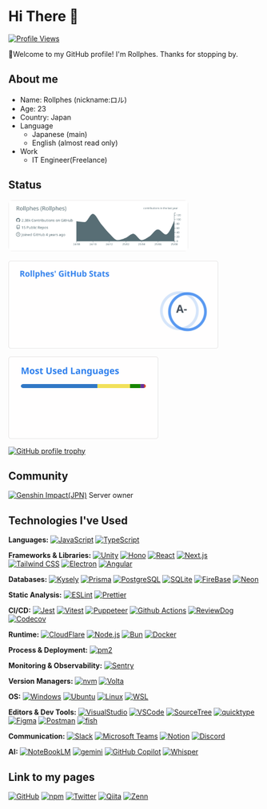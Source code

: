 # Hi There 👋

[![Profile Views](https://komarev.com/ghpvc/?username=Rollphes&color=blue)](https://github.com/Rollphes)

:beer:Welcome to my GitHub profile! I'm Rollphes. Thanks for stopping by.


## About me

- Name: Rollphes (nickname:ロル)
- Age: 23
- Country: Japan
- Language
  - Japanese (main)
  - English (almost read only)
- Work
  - IT Engineer(Freelance)

## Status

<!-- markdownlint-disable MD033 -->
<div style="display:flex;gap:16px;align-items:flex-start;flex-wrap:wrap">
  <!-- Left: profile summary -->
  <div style="flex:0 0 360px;max-width:360px">
    <a href="https://github.com/Rollphes">
      <img src="https://raw.githubusercontent.com/Rollphes/Rollphes/main/profile-summary-card-output/default/0-profile-details.svg" alt="profile summary" style="width:100%;height:auto;border-radius:8px;" />
    </a>
  </div>

  <!-- Right: stats / languages / trophy -->
  <div style="display:flex;flex-direction:column;gap:12px;flex:1;min-width:220px">
    <div style="display:flex;gap:12px;flex-wrap:wrap">
      <a href="https://github.com/anuraghazra/github-readme-stats">
        <img src="/grs/stats.svg" alt="GitHub Readme Stats" style="max-width:420px;height:auto;" />
      </a>
      <a href="https://github.com/anuraghazra/github-readme-stats">
        <img src="/grs/langs.svg" alt="Top Languages" style="max-width:300px;height:auto;" />
      </a>
    </div>
    <div>
      <a href="https://github.com/ryo-ma/github-profile-trophy">
        <img src="https://github-profile-trophy.vercel.app/?username=Rollphes" alt="GitHub profile trophy" style="max-width:420px;height:auto;" />
      </a>
    </div>
  </div>
</div>
<!-- markdownlint-enable MD033 -->

## Community

[![Genshin Impact(JPN)](https://img.shields.io/discord/762647727343009823?label=genshin-impact-jpn&logo=discord)](https://discord.com/invite/genshin-impact-jpn) Server owner

## Technologies I've Used

**Languages:**
[![JavaScript](https://img.shields.io/badge/-JavaScript-000?logo=javascript&logoSize=auto)](https://developer.mozilla.org/en-US/docs/Web/JavaScript)
[![TypeScript](https://img.shields.io/badge/-TypeScript-000?logo=TypeScript&logoSize=auto)](https://www.typescriptlang.org/)

**Frameworks & Libraries:**
[![Unity](https://img.shields.io/badge/-Unity-000?logo=unity&logoSize=auto)](https://unity.com/)
[![Hono](https://img.shields.io/badge/-Hono-000?logo=hono&logoSize=auto)](https://hono.dev/)
[![React](https://img.shields.io/badge/-React-000?logo=React&logoSize=auto)](https://reactjs.org/)
[![Next.js](https://img.shields.io/badge/-Next.js-000?logo=nextdotjs&logoSize=auto)](https://nextjs.org/)
[![Tailwind CSS](https://img.shields.io/badge/-Tailwind_CSS-000?logo=tailwindcss&logoSize=auto)](https://tailwindcss.com/)
[![Electron](https://img.shields.io/badge/-Electron-000?logo=electron&logoSize=auto)](https://www.electronjs.org/)
[![Angular](https://img.shields.io/badge/-Angular-000?logo=angular&logoColor=red&logoSize=auto)](https://angular.io/)

**Databases:**
[![Kysely](https://img.shields.io/badge/-Kysely-000?logo=kysely&logoSize=auto)](https://kysely.dev/)
[![Prisma](https://img.shields.io/badge/-Prisma-000?logo=prisma&logoSize=auto&logoColor=2D3748)](https://www.prisma.io/)
[![PostgreSQL](https://img.shields.io/badge/-PostgreSQL-000?logo=postgresql&logoSize=auto)](https://www.postgresql.org/)
[![SQLite](https://img.shields.io/badge/-Sqlite-000?logo=sqlite&logoSize=auto&logoColor=003B57)](https://sqlite.org/)
[![FireBase](https://img.shields.io/badge/-Firebase-000?logo=firebase&logoSize=auto&logoColor=DD2C00)](https://firebase.google.com/)
[![Neon](https://img.shields.io/badge/-Neon-000?logo=neon&logoSize=auto)](https://neon.tech/)

**Static Analysis:**
[![ESLint](https://img.shields.io/badge/-ESLint-000?logo=eslint&logoSize=auto&logoColor=4B32C3)](https://eslint.org/)
[![Prettier](https://img.shields.io/badge/-Prettier-000?logo=prettier&logoSize=auto)](https://prettier.io/)

**CI/CD:**
[![Jest](https://img.shields.io/badge/-Jest-000?logo=jest&logoSize=auto)](https://jestjs.io/)
[![Vitest](https://img.shields.io/badge/-Vitest-000?logo=vitest&logoSize=auto)](https://vitest.dev/)
[![Puppeteer](https://img.shields.io/badge/-Puppeteer-000?logo=puppeteer&logoSize=auto)](https://pptr.dev/)
[![Github Actions](https://img.shields.io/badge/-Github%20Actions-000?logo=githubactions&logoSize=auto)](https://github.com/features/actions)
[![ReviewDog](https://img.shields.io/badge/-ReviewDog-000?logo=reviewdog&logoSize=auto)](https://github.com/reviewdog/reviewdog)
[![Codecov](https://img.shields.io/badge/-Codecov-000?logo=codecov&logoSize=auto)](https://about.codecov.io/)

**Runtime:**
[![CloudFlare](https://img.shields.io/badge/-cloudflare-000?logo=cloudflare&logoSize=auto)](https://www.cloudflare.com/)
[![Node.js](https://img.shields.io/badge/-Node.js-000?logo=nodedotjs&logoSize=auto)](https://nodejs.org/)
[![Bun](https://img.shields.io/badge/-Bun-000?logo=bun&logoSize=auto)](https://bun.sh/)
[![Docker](https://img.shields.io/badge/-Docker-000?logo=docker&logoSize=auto)](https://www.docker.com/)

**Process & Deployment:**
[![pm2](https://img.shields.io/badge/-pm2-000?logo=pm2&logoSize=auto)](https://pm2.keymetrics.io/)

**Monitoring & Observability:**
[![Sentry](https://img.shields.io/badge/-Sentry-000?logo=sentry&logoSize=auto)](https://sentry.io/)

**Version Managers:**
[![nvm](https://img.shields.io/badge/-nvm-000?logo=nvm&logoSize=auto)](https://github.com/nvm-sh/nvm)
[![Volta](https://img.shields.io/badge/-Volta-000?logo=volta&logoSize=auto)](https://volta.sh/)

**OS:**
[![Windows](https://img.shields.io/badge/-Windows-000?logo=windows&logoSize=auto)](https://ubuntu.com/)
[![Ubuntu](https://img.shields.io/badge/-Ubuntu-000?logo=ubuntu&logoSize=auto)](https://ubuntu.com/)
[![Linux](https://img.shields.io/badge/-Linux-000?logo=linux&logoSize=auto)](https://kernel.org/)
[![WSL](https://img.shields.io/badge/-WSL-000?logo=wsl&logoSize=auto)](https://learn.microsoft.com/windows/wsl/)

**Editors & Dev Tools:**
[![VisualStudio](https://img.shields.io/badge/-Visual%20Studio-000?logo=visual-studio&logoSize=auto)](https://www.microsoft.com/en-us/windows)
[![VSCode](https://img.shields.io/badge/-VSCode-000?logo=visual-studio-code&logoSize=auto)](https://code.visualstudio.com/)
[![SourceTree](https://img.shields.io/badge/-Sourcetree-000?logo=sourcetree&logoSize=auto&logoColor=0052CC)](https://www.sourcetreeapp.com/)
[![quicktype](https://img.shields.io/badge/-quicktype-000?logo=quicktype&logoSize=auto)](https://quicktype.io/)
[![Figma](https://img.shields.io/badge/-Figma-000?logo=figma&logoSize=auto)](https://www.figma.com/)
[![Postman](https://img.shields.io/badge/-Postman-000?logo=postman&logoSize=auto)](https://www.postman.com/)
[![fish](https://img.shields.io/badge/-fish-000?logo=fish&logoSize=auto)](https://fishshell.com/)

**Communication:**
[![Slack](https://img.shields.io/badge/-Slack-000?logo=slack&logoSize=auto)](https://slack.com/)
[![Microsoft Teams](https://img.shields.io/badge/-Microsoft%20Teams-000?logo=microsoftteams&logoSize=auto)](https://www.microsoft.com/microsoft-teams)
[![Notion](https://img.shields.io/badge/-Notion-000?logo=notion&logoSize=auto)](https://www.notion.com/)
[![Discord](https://img.shields.io/badge/-Discord-000?logo=discord&logoSize=auto)](https://discord.com/)

**AI:**
[![NoteBookLM](https://img.shields.io/badge/-NoteBookLM-000?logo=google&logoSize=auto)](https://developers.google.com/)
[![gemini](https://img.shields.io/badge/-gemini-000?logo=google&logoSize=auto)](https://developers.google.com/)
[![GitHub Copilot](https://img.shields.io/badge/-GitHub%20Copilot-000?logo=github&logoSize=auto)](https://github.com/features/copilot)
[![Whisper](https://img.shields.io/badge/-Whisper-000?logo=openai&logoSize=auto)](https://openai.com/research/whisper)

## Link to my pages

[![GitHub](https://img.shields.io/badge/-Rollphes-000?logoSize=auto&labelColor=FFF&logo=github&logoColor=000)](https://github.com/Rollphes)
[![npm](https://img.shields.io/badge/-rollphes-000?logoSize=auto&labelColor=FFF&logo=npm&logoColor=CC3534)](https://www.npmjs.com/~rollphes)
[![Twitter](https://img.shields.io/badge/-@rollphes-000?logoSize=auto&labelColor=FFF&logo=x&logoColor=000)](https://twitter.com/rollphes)
[![Qiita](https://img.shields.io/badge/-@Rollphes-000?logoSize=auto&labelColor=FFF&logo=qiita)](https://qiita.com/Rollphes)
[![Zenn](https://img.shields.io/badge/-Rollphes-000?logoSize=auto&labelColor=FFF&logo=zenn)](https://zenn.dev/rollphes)
